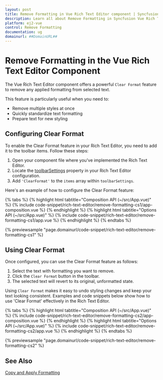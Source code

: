 ```yaml
---
layout: post
title: Remove Formatting in Vue Rich Text Editor component | Syncfusion
description: Learn all about Remove Formatting in Syncfusion Vue Rich Text Editor component of Syncfusion Essential JS 2 and more.
platform: ej2-vue
control: Remove Formatting
documentation: ug
domainurl: ##DomainURL##
---
```


# Remove Formatting in the Vue Rich Text Editor Component

The Vue Rich Text Editor component offers a powerful `Clear Format` feature to remove any applied formatting from selected text.

This feature is particularly useful when you need to:

- Remove multiple styles at once
- Quickly standardize text formatting
- Prepare text for new styling

## Configuring Clear Format

To enable the Clear Format feature in your Rich Text Editor, you need to add it to the toolbar items. Follow these steps:

1. Open your component file where you've implemented the Rich Text Editor.
2. Locate the [toolbarSettings](https://ej2.syncfusion.com/vue/documentation/api/rich-text-editor/#toolbarsettings) property in your Rich Text Editor configuration.
3. Add `'ClearFormat'` to the `items` array within `toolbarSettings`.

Here's an example of how to configure the Clear Format feature:

{% tabs %}
{% highlight html tabtitle="Composition API (~/src/App.vue)" %}
{% include code-snippet/rich-text-editor/remove-formatting-cs1/app-composition.vue %}
{% endhighlight %}
{% highlight html tabtitle="Options API (~/src/App.vue)" %}
{% include code-snippet/rich-text-editor/remove-formatting-cs1/app.vue %}
{% endhighlight %}
{% endtabs %}
        
{% previewsample "page.domainurl/code-snippet/rich-text-editor/remove-formatting-cs1" %}

## Using Clear Format

Once configured, you can use the Clear Format feature as follows:

1. Select the text with formatting you want to remove.
2. Click the `Clear Format` button in the toolbar.
3. The selected text will revert to its original, unformatted state.

Using `Clear Format` makes it easy to undo styling changes and keep your text looking consistent. Examples and code snippets below show how to use 'Clear Format' effectively in the Rich Text Editor.

{% tabs %}
{% highlight html tabtitle="Composition API (~/src/App.vue)" %}
{% include code-snippet/rich-text-editor/remove-formatting-cs2/app-composition.vue %}
{% endhighlight %}
{% highlight html tabtitle="Options API (~/src/App.vue)" %}
{% include code-snippet/rich-text-editor/remove-formatting-cs2/app.vue %}
{% endhighlight %}
{% endtabs %}
        
{% previewsample "page.domainurl/code-snippet/rich-text-editor/remove-formatting-cs2" %}

## See Also

[Copy and Apply Formatting](./format-painter)